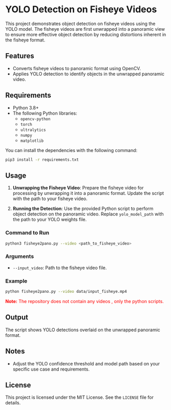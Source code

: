 # YOLO Detection on Fisheye Videos

This project demonstrates object detection on fisheye videos using the YOLO model. The fisheye videos are first unwrapped into a panoramic view to ensure more effective object detection by reducing distortions inherent in the fisheye format.

## Features
- Converts fisheye videos to panoramic format using OpenCV.
- Applies YOLO detection to identify objects in the unwrapped panoramic video.

## Requirements
- Python 3.8+
- The following Python libraries:
  - `opencv-python`
  - `torch`
  - `ultralytics`
  - `numpy`
  - `matplotlib`

You can install the dependencies with the following command:

```bash
pip3 install -r requirements.txt
```

## Usage
1. **Unwrapping the Fisheye Video**:
   Prepare the fisheye video for processing by unwrapping it into a panoramic format. Update the script with the path to your fisheye video.

2. **Running the Detection**:
   Use the provided Python script to perform object detection on the panoramic video. Replace `yolo_model_path` with the path to your YOLO weights file.

### Command to Run
```bash
python3 fisheye2pano.py --video <path_to_fisheye_video> 
```

### Arguments
- `--input_video`: Path to the fisheye video file.

### Example
```bash
python fisheye2pano.py --video data/input_fisheye.mp4
```
<span style="color:red;">**Note:** The repository does not contain any videos , only the python scripts.</span>
## Output
The script shows YOLO detections overlaid on the unwrapped panoramic format.

## Notes
- Adjust the YOLO confidence threshold and model path based on your specific use case and requirements.

## License
This project is licensed under the MIT License. See the `LICENSE` file for details.

